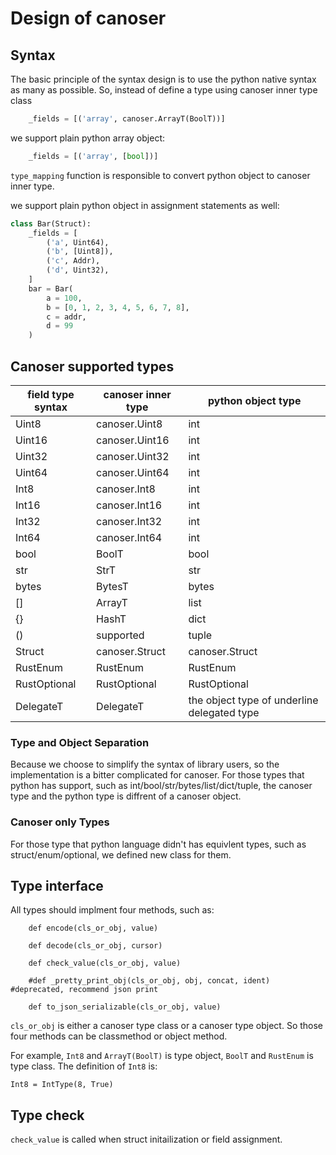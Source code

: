 # Design of canoser

## Syntax
The basic principle of the syntax design is to use the python native syntax as many as possible. So, instead of define a type using canoser inner type class

```python
    _fields = [('array', canoser.ArrayT(BoolT))]
```
we support plain python array object:
```python
    _fields = [('array', [bool])]
```
`type_mapping` function is responsible to convert python object to canoser inner type.

we support plain python object in assignment statements as well:
```python
class Bar(Struct):
    _fields = [
        ('a', Uint64),
        ('b', [Uint8]),
        ('c', Addr),
        ('d', Uint32),
    ]
    bar = Bar(
        a = 100,
        b = [0, 1, 2, 3, 4, 5, 6, 7, 8],
        c = addr,
        d = 99
    )
```

## Canoser supported types

| field type syntax | canoser inner type | python object type |
| ------ | ------ | ------ |
| Uint8 | canoser.Uint8 | int |
| Uint16 | canoser.Uint16 | int |
| Uint32 | canoser.Uint32 | int |
| Uint64 | canoser.Uint64 | int |
| Int8 | canoser.Int8 | int |
| Int16 | canoser.Int16 | int |
| Int32 | canoser.Int32 | int |
| Int64 | canoser.Int64 | int |
| bool | BoolT | bool |
| str | StrT | str |
| bytes | BytesT | bytes |
| [] | ArrayT | list |
| {} | HashT |  dict |
| () | supported |  tuple |
| Struct | canoser.Struct | canoser.Struct |
| RustEnum | RustEnum | RustEnum |
| RustOptional | RustOptional | RustOptional |
| DelegateT | DelegateT | the object type of underline delegated type |

### Type and Object Separation
Because we choose to simplify the syntax of library users, so the implementation is a bitter complicated for canoser. For those types that python has support, such as int/bool/str/bytes/list/dict/tuple, the canoser type and the python type is diffrent of a canoser object.

### Canoser only Types
For those type that python language didn't has equivlent types, such as struct/enum/optional, we defined new class for them.


## Type interface

All types should implment four methods, such as:
```
    def encode(cls_or_obj, value)

    def decode(cls_or_obj, cursor)

    def check_value(cls_or_obj, value)

    #def _pretty_print_obj(cls_or_obj, obj, concat, ident) #deprecated, recommend json print

    def to_json_serializable(cls_or_obj, value)

```

`cls_or_obj` is either a canoser type class or a canoser type object. So those four methods can be classmethod or object method.

For example, `Int8` and `ArrayT(BoolT)` is type object, `BoolT` and `RustEnum` is type class. The definition of `Int8` is:
```
Int8 = IntType(8, True)
```


## Type check
`check_value` is called when struct initailization or field assignment.

